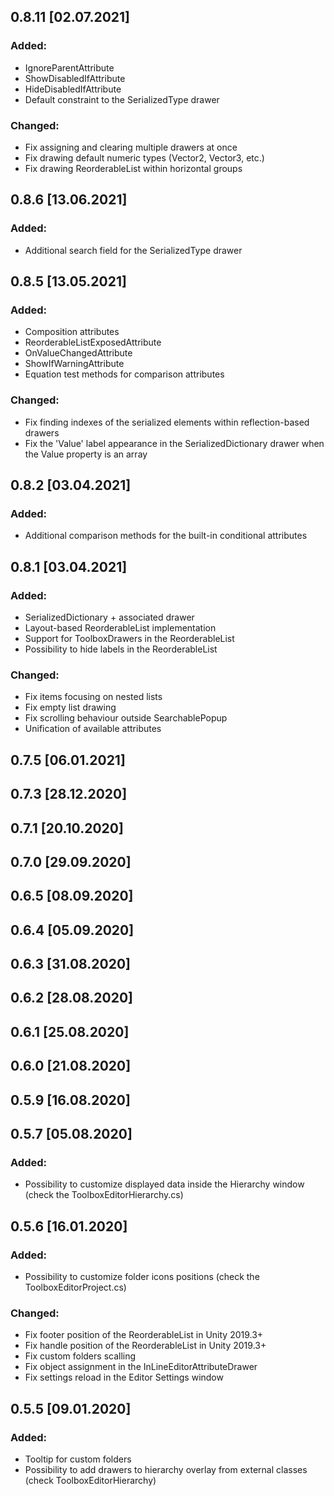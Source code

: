 ## 0.8.11 [02.07.2021]

### Added:
- IgnoreParentAttribute
- ShowDisabledIfAttribute
- HideDisabledIfAttribute
- Default constraint to the SerializedType drawer

### Changed:
- Fix assigning and clearing multiple drawers at once
- Fix drawing default numeric types (Vector2, Vector3, etc.)
- Fix drawing ReorderableList within horizontal groups

## 0.8.6 [13.06.2021]

### Added:
- Additional search field for the SerializedType drawer

## 0.8.5 [13.05.2021]

### Added:
- Composition attributes
- ReorderableListExposedAttribute
- OnValueChangedAttribute
- ShowIfWarningAttribute
- Equation test methods for comparison attributes

### Changed:
- Fix finding indexes of the serialized elements within reflection-based drawers
- Fix the 'Value' label appearance in the SerializedDictionary drawer when the Value property is an array

## 0.8.2 [03.04.2021]

### Added:
- Additional comparison methods for the built-in conditional attributes

## 0.8.1 [03.04.2021]

### Added:
- SerializedDictionary + associated drawer
- Layout-based ReorderableList implementation
- Support for ToolboxDrawers in the ReorderableList
- Possibility to hide labels in the ReorderableList

### Changed:
- Fix items focusing on nested lists
- Fix empty list drawing
- Fix scrolling behaviour outside SearchablePopup
- Unification of available attributes

## 0.7.5 [06.01.2021]

## 0.7.3 [28.12.2020]

## 0.7.1 [20.10.2020]

## 0.7.0 [29.09.2020]

## 0.6.5 [08.09.2020]

## 0.6.4 [05.09.2020]

## 0.6.3 [31.08.2020]

## 0.6.2 [28.08.2020]

## 0.6.1 [25.08.2020]

## 0.6.0 [21.08.2020]

## 0.5.9 [16.08.2020]

## 0.5.7 [05.08.2020]

### Added:
- Possibility to customize displayed data inside the Hierarchy window (check the ToolboxEditorHierarchy.cs)

## 0.5.6 [16.01.2020]

### Added:
- Possibility to customize folder icons positions (check the ToolboxEditorProject.cs)

### Changed:
- Fix footer position of the ReorderableList in Unity 2019.3+
- Fix handle position of the ReorderableList in Unity 2019.3+
- Fix custom folders scalling 
- Fix object assignment in the InLineEditorAttributeDrawer
- Fix settings reload in the Editor Settings window

## 0.5.5 [09.01.2020]

### Added:
- Tooltip for custom folders
- Possibility to add drawers to hierarchy overlay from external classes (check ToolboxEditorHierarchy)